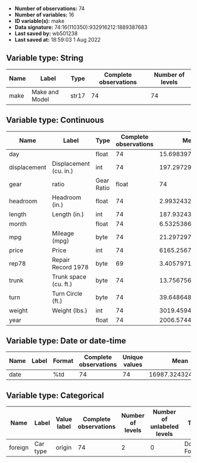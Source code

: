 - **Number of observations:** 74
- **Number of variables:** 16
- **ID variable(s):** make
- **Data signature:** 74:16(110350):932916212:1889387683
- **Last saved by:** wb501238
- **Last saved at:** 18:59:03 1 Aug 2022

## Variable type: String

| Name | Label | Type | Complete observations | Number of levels |
|---|---|---|---|---|
| make | Make and Model | str17 | 74 | 74 |

## Variable type: Continuous

| Name | Label | Type | Complete observations | Mean | SD | p0 | p25 | p50 | p75 | p100 |
|---|---|---|---|---|---|---|---|---|---|---|
| day |  | float | 74 | 15.69839745115589 | 9.142045845400267 | 1.236236810684204 | 7.424164772033691 | 14.43680381774902 | 24.42776298522949 | 29.36405944824219 |
| displacement | Displacement (cu. in.) | int | 74 | 197.2972972972973 | 91.83721896440397 | 79 | 119 | 196 | 250 | 425 |
| gear | ratio | Gear Ratio | float | 74 | 3.014864866797988 | .4562870967076303 | 2.190000057220459 | 2.730000019073486 | 2.955000042915344 | 3.369999885559082 | 3.890000104904175 |
| headroom | Headroom (in.) | float | 74 | 2.993243243243243 | .8459947668287706 | 1.5 | 2.5 | 3 | 3.5 | 5 |
| length | Length (in.) | int | 74 | 187.9324324324324 | 22.26633990202158 | 142 | 170 | 192.5 | 204 | 233 |
| month |  | float | 74 | 6.532538676584089 | 3.053062828319645 | 1.230261087417603 | 4.199848651885986 | 6.397584199905396 | 9.27304744720459 | 11.85327625274658 |
| mpg | Mileage (mpg) | byte | 74 | 21.2972972972973 | 5.785503209735141 | 12 | 18 | 20 | 25 | 41 |
| price | Price | int | 74 | 6165.256756756757 | 2949.495884768919 | 3291 | 4195 | 5006.5 | 6342 | 15906 |
| rep78 | Repair Record 1978 | byte | 69 | 3.405797101449275 | .9899322701090411 | 1 | 3 | 3 | 4 | 5 |
| trunk | Trunk space (cu. ft.) | byte | 74 | 13.75675675675676 | 4.277404189173203 | 5 | 10 | 14 | 17 | 23 |
| turn | Turn Circle (ft.)  | byte | 74 | 39.64864864864865 | 4.399353727233913 | 31 | 36 | 40 | 43 | 51 |
| weight | Weight (lbs.) | int | 74 | 3019.45945945946 | 777.1935671373662 | 1760 | 2240 | 3190 | 3600 | 4840 |
| year |  | float | 74 | 2006.574415052259 | 8.383728129085801 | 1990.054809570313 | 1999.98876953125 | 2006.737243652344 | 2013.239624023438 | 2019.763305664063 |

## Variable type: Date or date-time

| Name | Label | Format | Complete observations | Unique values | Mean | SD | Min | Median | Max |
|---|---|---|---|---|---|---|---|---|---|
| date |  | %td | 74 | 74 | 16987.32432432432 | 3064.404588564298 | 10995 | 17108.5 | 21821 |

## Variable type: Categorical

| Name | Label | Value label | Complete observations | Number of levels | Number of unlabeled levels | Top count |
|---|---|---|---|---|---|---|
| foreign | Car type | origin | 74 | 2 | 0 | Domestic:52 Foreign:22 |

